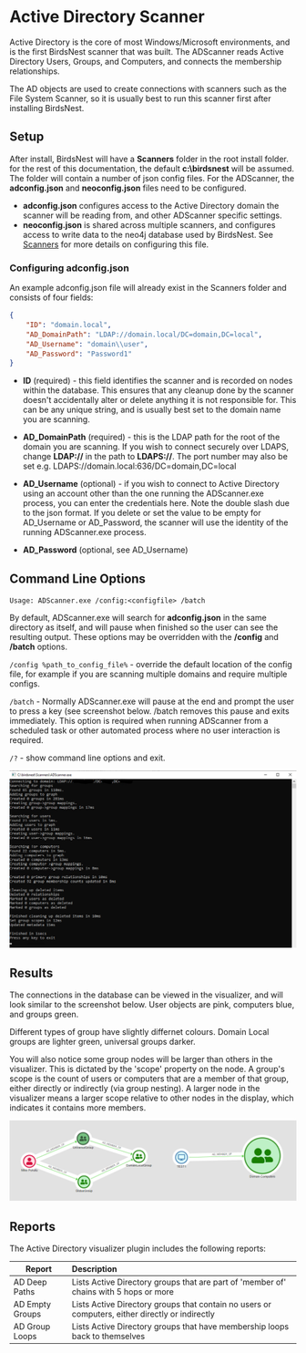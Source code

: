# Active Directory Scanner

Active Directory is the core of most Windows/Microsoft environments, and is the first BirdsNest scanner that was built. The ADScanner reads Active Directory Users, Groups, and Computers, and connects the membership relationships. 

The AD objects are used to create connections with scanners such as the File System Scanner, so it is usually best to run this scanner first after installing BirdsNest.

## Setup
After install, BirdsNest will have a **Scanners** folder in the root install folder. for the rest of this documentation, the default **c:\birdsnest** will be assumed. The folder will contain a number of json config files. For the ADScanner, the **adconfig.json** and **neoconfig.json** files need to be configured.

* **adconfig.json** configures access to the Active Directory domain the scanner will be reading from, and other ADScanner specific settings.
* **neoconfig.json** is shared across multiple scanners, and configures access to write data to the neo4j database used by BirdsNest. See [Scanners](/documentation/scanners/README.md) for more details on configuring this file. 


### Configuring adconfig.json
An example adconfig.json file will already exist in the Scanners folder and consists of four fields:

```json
{
    "ID": "domain.local",
    "AD_DomainPath": "LDAP://domain.local/DC=domain,DC=local",
    "AD_Username": "domain\\user",
    "AD_Password": "Password1"
}
```

* **ID** (required) - this field identifies the scanner and is recorded on nodes within the database. This ensures that any cleanup done by the scanner doesn't accidentally alter or delete anything it is not responsible for. This can be any unique string, and is usually best set to the domain name you are scanning. 

* **AD_DomainPath** (required) - this is the LDAP path for the root of the domain you are scanning. If you wish to connect securely over LDAPS, change **LDAP://** in the path to **LDAPS://**. The port number may also be set e.g. LDAPS://domain.local:636/DC=domain,DC=local

* **AD_Username** (optional) - if you wish to connect to Active Directory using an account other than the one running the ADScanner.exe process, you can enter the credentials here. Note the double slash due to the json format. If you delete or set the value to be empty for AD_Username or AD_Password, the scanner will use the identity of the running ADScanner.exe process.

* **AD_Password** (optional, see AD_Username) 


## Command Line Options

    Usage: ADScanner.exe /config:<configfile> /batch

By default, ADScanner.exe will search for **adconfig.json** in the same directory as itself, and will pause when finished so the user can see the resulting output. These options may be overridden with the **/config** and **/batch** options.

`/config %path_to_config_file%` - override the default location of the config file, for example if you are scanning multiple domains and require multiple configs. 

`/batch` - Normally ADScanner.exe will pause at the end and prompt the user to press a key (see screenshot below. /batch removes this pause and exits immediately. This option is required when running ADScanner from a scheduled task or other automated process where no user interaction is required. 

`/?` - show command line options and exit.

![Output](/documentation/image/active-directory/output.png)


## Results
The connections in the database can be viewed in the visualizer, and will look similar to the screenshot below. User objects are pink, computers blue, and groups green. 

Different types of group have slightly differnet colours. Domain Local groups are lighter green, universal groups darker.

You will also notice some group nodes will be larger than others in the visualizer. This is dictated by the 'scope' property on the node. A group's scope is the count of users or computers that are a member of that group, either directly or indirectly (via group nesting). A larger node in the visualizer means a larger scope relative to other nodes in the display, which indicates it contains more members.  


![Basic Path](/documentation/image/active-directory/basic-path.png)


## Reports
The Active Directory visualizer plugin includes the following reports:

|Report            |Description|
|------------------|:---|
|AD Deep Paths     |Lists Active Directory groups that are part of 'member of' chains with 5 hops or more|
|AD Empty Groups   |Lists Active Directory groups that contain no users or computers, either directly or indirectly|
|AD Group Loops    |Lists Active Directory groups that have membership loops back to themselves|